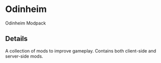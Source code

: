 # Odinheim
Odinheim Modpack

## Details
A collection of mods to improve gameplay. Contains both client-side and server-side mods.